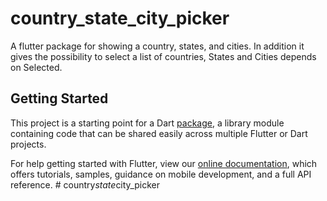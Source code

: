 # country_state_city_picker

A flutter package for showing a country, states, and cities. In addition it gives the possibility to select a list of countries, States and Cities depends on Selected.

## Getting Started

This project is a starting point for a Dart
[package](https://flutter.dev/developing-packages/),
a library module containing code that can be shared easily across
multiple Flutter or Dart projects.

For help getting started with Flutter, view our 
[online documentation](https://flutter.dev/docs), which offers tutorials, 
samples, guidance on mobile development, and a full API reference.
#   c o u n t r y _ s t a t e _ c i t y _ p i c k e r 
 
 